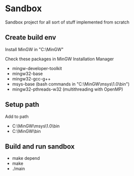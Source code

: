 # Sandbox
Sandbox project for all sort of stuff implemented from scratch

## Create build env
Install MinGW in "C:\MinGW"

Check these packages in MinGW Installation Manager
- mingw-developer-toolkit
- mingw32-base
- mingw32-gcc-g++
- msys-base            (bash commands in "C:\MinGW\msys\1.0\bin")
- mingw32-pthreads-w32 (multithreading with OpenMP)


## Setup path
Add to path
- C:\MinGW\msys\1.0\bin
- C:\MinGW\bin

## Build and run sandbox
- make depend
- make
- ./main
